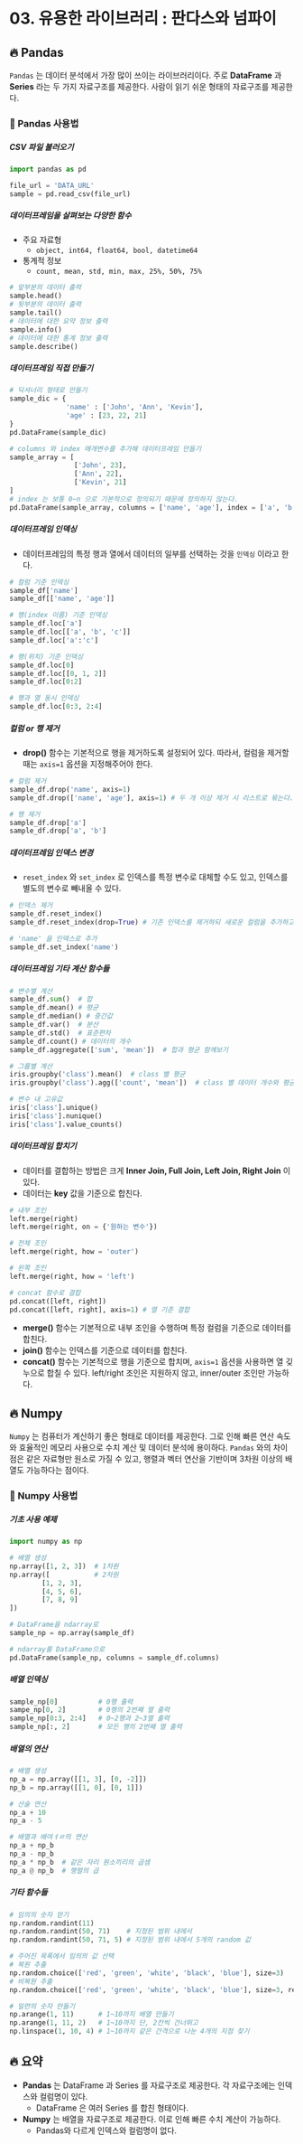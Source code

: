 # 03. 유용한 라이브러리 : 판다스와 넘파이

## 🔥 Pandas

`Pandas` 는 데이터 분석에서 가장 많이 쓰이는 라이브러리이다. 주로 **DataFrame** 과 **Series** 라는 두 가지 자료구조를 제공한다. 사람이 읽기 쉬운 형태의 자료구조를 제공한다.

### 📌 Pandas 사용법

##### CSV 파일 불러오기 
```python
import pandas as pd

file_url = 'DATA_URL'
sample = pd.read_csv(file_url)
```

##### 데이터프레임을 살펴보는 다양한 함수
- 주요 자료형
	- `object, int64, float64, bool, datetime64`
- 통계적 정보
	- `count, mean, std, min, max, 25%, 50%, 75%` 
```python
# 앞부분의 데이터 출력
sample.head()
# 뒷부분의 데이터 출력
sample.tail()
# 데이터에 대한 요약 정보 출력
sample.info()
# 데이터에 대한 통계 정보 출력
sample.describe()
```

##### 데이터프레임 직접 만들기
```python
# 딕셔너리 형태로 만들기
sample_dic = {
			  'name' : ['John', 'Ann', 'Kevin'],
			  'age' : [23, 22, 21]
}
pd.DataFrame(sample_dic)

# columns 와 index 매개변수를 추가해 데이터프레임 만들기
sample_array = [
				['John', 23],
				['Ann', 22],
				['Kevin', 21]
]
# index 는 보통 0~n 으로 기본적으로 정의되기 때문에 정의하지 않는다.
pd.DataFrame(sample_array, columns = ['name', 'age'], index = ['a', 'b', 'c'])
```

##### 데이터프레임 인덱싱
- 데이터프레임의 특정 행과 열에서 데이터의 일부를 선택하는 것을 `인덱싱` 이라고 한다.
```python
# 컬럼 기준 인덱싱
sample_df['name']
sample_df[['name', 'age']]

# 행(index 이름) 기준 인덱싱
sample_df.loc['a']
sample_df.loc[['a', 'b', 'c']]
sample_df.loc['a':'c']

# 행(위치) 기준 인덱싱
sample_df.loc[0]
sample_df.loc[[0, 1, 2]]
sample_df.loc[0:2]

# 행과 열 동시 인덱싱
sample_df.loc[0:3, 2:4]
```

##### 컬럼 or 행 제거
- **drop()** 함수는 기본적으로 행을 제거하도록 설정되어 있다. 따라서, 컬럼을 제거할 때는 `axis=1` 옵션을 지정해주어야 한다.
```python
# 컬럼 제거
sample_df.drop('name', axis=1)
sample_df.drop(['name', 'age'], axis=1) # 두 개 이상 제거 시 리스트로 묶는다.

# 행 제거
sample_df.drop['a']
sample_df.drop['a', 'b']
```

##### 데이터프레임 인덱스 변경
- `reset_index` 와 `set_index` 로 인덱스를 특정 변수로 대체할 수도 있고, 인덱스를 별도의 변수로 빼내올 수 있다.
```python
# 인덱스 제거
sample_df.reset_index()
sample_df.reset_index(drop=True) # 기존 인덱스를 제거하되 새로운 컬럼을 추가하고 싶지 않다면

# 'name' 을 인덱스로 추가
sample_df.set_index('name')
```

##### 데이터프레임 기타 계산 함수들
```python
# 변수별 계산
sample_df.sum()  # 합
sample_df.mean() # 평균
sample_df.median() # 중간값
sample_df.var()  # 분산
sample_df.std()  # 표준편차
sample_df.count() # 데이터의 개수
sample_df.aggregate(['sum', 'mean'])  # 합과 평균 함께보기

# 그룹별 계산
iris.groupby('class').mean()  # class 별 평균
iris.groupby('class').agg(['count', 'mean'])  # class 별 데이터 개수와 평균

# 변수 내 고유값
iris['class'].unique()
iris['class'].nunique()
iris['class'].value_counts()
```

##### 데이터프레임 합치기
- 데이터를 결합하는 방법은 크게 **Inner Join, Full Join, Left Join, Right Join** 이 있다.
- 데이터는 **key** 값을 기준으로 합친다.
```python
# 내부 조인
left.merge(right)
left.merge(right, on = {'원하는 변수'})

# 전체 조인
left.merge(right, how = 'outer')

# 왼쪽 조인
left.merge(right, how = 'left')

# concat 함수로 결합
pd.concat([left, right])
pd.concat([left, right], axis=1) # 열 기준 결합
```
- **merge()** 함수는 기본적으로 내부 조인을 수행하며 특정 컬럼을 기준으로 데이터를 합친다.
- **join()** 함수는 인덱스를 기준으로 데이터를 합친다.
- **concat()** 함수는 기본적으로 행을 기준으로 합치며, `axis=1` 옵션을 사용하면 열 깆누으로 합칠 수 있다. left/right 조인은 지원하지 않고, inner/outer 조인만 가능하다.

## 🔥 Numpy

`Numpy` 는 컴퓨터가 계산하기 좋은 형태로 데이터를 제공한다. 그로 인해 빠른 연산 속도와 효율적인 메모리 사용으로 수치 계산 및 데이터 분석에 용이하다. `Pandas` 와의 차이점은 같은 자료형만 원소로 가질 수 있고, 행렬과 벡터 연산을 기반이며 3차원 이상의 배열도 가능하다는 점이다.

### 📌 Numpy 사용법

##### 기초 사용 예제
```python
import numpy as np

# 배열 생성
np.array([1, 2, 3])  # 1차원
np.array([           # 2차원
		[1, 2, 3],
		[4, 5, 6],
		[7, 8, 9]
])

# DataFrame을 ndarray로
sample_np = np.array(sample_df)

# ndarray를 DataFrame으로
pd.DataFrame(sample_np, columns = sample_df.columns)
```

##### 배열 인덱싱
```python
sample_np[0]          # 0행 출력
sampe_np[0, 2]        # 0행의 2번째 열 출력
sample_np[0:3, 2:4]   # 0~2행과 2~3열 출력
sample_np[:, 2]       # 모든 행의 2번째 열 출력
```

##### 배열의 연산
```python
# 배열 생성
np_a = np.array([[1, 3], [0, -2]])
np_b = np.array([[1, 0], [0, 1]])

# 산술 연산
np_a + 10
np_a - 5

# 배열과 배여ㅕㄹ의 연산
np_a + np_b
np_a - np_b
np_a * np_b  # 같은 자리 원소끼리의 곱셈
np_a @ np_b  # 행렬의 곱
```

##### 기타 함수들
```python
# 임의의 숫자 얻기
np.random.randint(11)
np.random.randint(50, 71)    # 지정된 범위 내에서
np.random.randint(50, 71, 5) # 지정된 범위 내에서 5개의 random 값

# 주어진 목록에서 임의의 값 선택
# 복원 추출
np.random.choice(['red', 'green', 'white', 'black', 'blue'], size=3)
# 비복원 추출
np.random.choice(['red', 'green', 'white', 'black', 'blue'], size=3, replace=False)

# 일련의 숫자 만들기
np.arange(1, 11)      # 1~10까지 배열 만들기
np.arange(1, 11, 2)   # 1~10까지 단, 2칸씩 건너뛰고
np.linspace(1, 10, 4) # 1~10까지 같은 간격으로 나눈 4개의 지점 찾기
```

## 🔥 요약
- **Pandas** 는 DataFrame 과 Series 를 자료구조로 제공한다. 각 자료구조에는 인덱스와 컬럼명이 있다.
	- DataFrame 은 여러 Series 를 합친 형태이다.
- **Numpy** 는 배열을 자료구조로 제공한다. 이로 인해 빠른 수치 계산이 가능하다.
	- Pandas와 다르게 인덱스와 컬럼명이 없다.